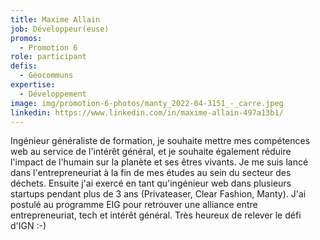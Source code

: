 ```yaml
---
title: Maxime Allain
job: Développeur(euse)
promos:
  - Promotion 6
role: participant
defis:
  - Géocommuns
expertise:
  - Développement
image: img/promotion-6-photos/manty_2022-04-3151_-_carre.jpeg
linkedin: https://www.linkedin.com/in/maxime-allain-497a13b1/
---
```


Ingénieur généraliste de formation, je souhaite mettre mes compétences web au service de l'intérêt général, et je souhaite également réduire l'impact de l'humain sur la planète et ses êtres vivants.
Je me suis lancé dans l'entrepreneuriat à la fin de mes études au sein du secteur des déchets.
Ensuite j'ai exercé en tant qu'ingénieur web dans plusieurs startups pendant plus de 3 ans (Privateaser, Clear Fashion, Manty).
J'ai postulé au programme EIG pour retrouver une alliance entre entrepreneuriat, tech et intérêt général. Très heureux de relever le défi d'IGN :-)
